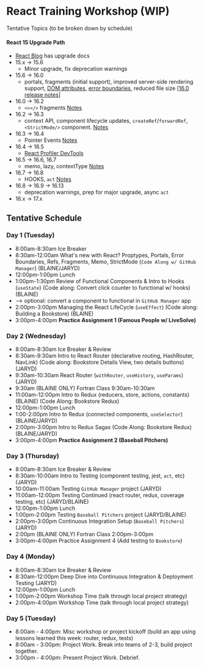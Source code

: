 # React Training Workshop (WIP)

Tentative Topics (to be broken down by schedule)

#### React 15 Upgrade Path
  - [React Blog](https://reactjs.org/blog/all.html/) has upgrade docs
  - 15.x -> 15.6
    - Minor upgrade, fix deprecation warnings 
  - 15.6 -> 16.0
    - portals, fragments (initial support), improved server-side rendering support, [DOM attributes](https://reactjs.org/blog/2017/09/08/dom-attributes-in-react-16.html), [error boundaries](https://reactjs.org/blog/2017/07/26/error-handling-in-react-16.html), reduced file size [[16.0 release notes](https://reactjs.org/blog/2017/09/26/react-v16.0.html#upgrading)]
  - 16.0 -> 16.2
    - `<></>` fragments [Notes](https://reactjs.org/blog/2017/11/28/react-v16.2.0-fragment-support.html)
  - 16.2 -> 16.3
    - context API, component lifecycle updates, `createRef`/`forwardRef`, `<StrictMode/>` component. [Notes](https://reactjs.org/blog/2018/03/29/react-v-16-3.html)
  - 16.3 -> 16.4
    - Pointer Events [Notes](https://reactjs.org/blog/2018/05/23/react-v-16-4.html)
  - 16.4 -> 16.5
    - [React Profiler DevTools](https://reactjs.org/blog/2018/09/10/introducing-the-react-profiler.html)
  - 16.5 -> 16.6, 16.7
    - memo, lazy, contextType [Notes](https://reactjs.org/blog/2018/10/23/react-v-16-6.html)
  - 16.7 -> 16.8
    - HOOKS, `act` [Notes](https://reactjs.org/blog/2019/02/06/react-v16.8.0.html)
  - 16.8 -> 16.9 -> 16.13
    - deprecation warnings, prep for major upgrade, async `act`
  - 16.x -> 17.x

## Tentative Schedule

### Day 1 (Tuesday)
  - 8:00am-8:30am Ice Breaker
  - 8:30am-12:00am What's new with React? Proptypes, Portals, Error Boundaries, Refs, Fragments, Memo, StrictMode (`Code Along w/ GitHub Manager`) (BLAINE/JARYD)
  - 12:00pm-1:00pm Lunch
  - 1:00pm-1:30pm Review of Functional Components & Intro to Hooks (`useState`) (Code along: Convert click counter to functional w/ hooks) (BLAINE)
  - --> optional: convert a component to functional in `GitHub Manager` app
  - 2:00pm-3:00pm Managing the React LifeCycle (`useEffect`) (Code along: Building a Bookstore) (BLAINE)
  - 3:00pm-4:00pm **Practice Assignment 1 (Famous People w/ LiveSolve)**

### Day 2 (Wednesday)
  - 8:00am-8:30am Ice Breaker & Review
  - 8:30am-9:30am Intro to React Router (declarative routing, HashRouter, NavLink) (Code along: Bookstore Details View, two details buttons) (JARYD)
  - 9:30am-10:30am React Router (`withRouter`, `useHistory`, `useParams`) (JARYD)
  - 9:30am (BLAINE ONLY) Fortran Class 9:30am-10:30am
  - 11:00am-12:00pm Intro to Redux (reducers, store, actions, constants) (BLAINE) (Code Along: Bookstore Redux) 
  - 12:00pm-1:00pm Lunch
  - 1:00-2:00pm Intro to Redux (connected components, `useSelector`) (BLAINE/JARYD)
  - 2:00pm-3:00pm Intro to Redux Sagas (Code Along: Bookstore Redux) (BLAINE/JARYD)
  - 3:00pm-4:00pm **Practice Assignment 2 (Baseball Pitchers)**

### Day 3 (Thursday)
  - 8:00am-8:30am Ice Breaker & Review
  - 8:30am-10:00am Intro to Testing (component testing, jest, `act`, etc) (JARYD)
  - 10:00am-11:00am Testing `GitHub Manager` project (JARYD)
  - 11:00am-12:00pm Testing Continued (react router, redux, coverage testing, etc) (JARYD/BLAINE)
  - 12:00pm-1:00pm Lunch
  - 1:00pm-2:00pm Testing `Baseball Pitchers` project (JARYD/BLAINE)
  - 2:00pm-3:00pm Continuous Integration Setup (`Baseball Pitchers`) (JARYD)
  - 2:00pm (BLAINE ONLY) Fortran Class 2:00pm-3:00pm
  - 3:00pm-4:00pm Practice Assignment 4 (Add testing to `Bookstore`)

### Day 4 (Monday)
  - 8:00am-8:30am Ice Breaker & Review
  - 8:30am-12:00pm Deep Dive into Continuous Integration & Deployment Testing (JARYD)
  - 12:00pm-1:00pm Lunch
  - 1:00pm-2:00pm Workshop Time (talk through local project strategy)
  - 2:00pm-4:00pm Workshop Time (talk through local project strategy)

### Day 5 (Tuesday)
  - 8:00am - 4:00pm: Misc workshop or project kickoff (build an app using lessons learned this week: router, redux, tests)
  - 8:00am - 3:00pm: Project Work. Break into teams of 2-3, build project together.
  - 3:00pm - 4:00pm: Present Project Work. Debrief.
